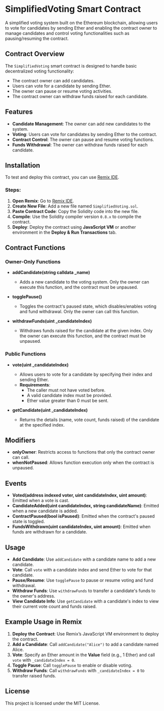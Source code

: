 # SimplifiedVoting Smart Contract

A simplified voting system built on the Ethereum blockchain, allowing users to vote for candidates by sending Ether and enabling the contract owner to manage candidates and control voting functionalities such as pausing/resuming the contract.

## Contract Overview

The `SimplifiedVoting` smart contract is designed to handle basic decentralized voting functionality:

- The contract owner can add candidates.
- Users can vote for a candidate by sending Ether.
- The owner can pause or resume voting activities.
- The contract owner can withdraw funds raised for each candidate.

## Features

- **Candidate Management**: The owner can add new candidates to the system.
- **Voting**: Users can vote for candidates by sending Ether to the contract.
- **Contract Control**: The owner can pause and resume voting functions.
- **Funds Withdrawal**: The owner can withdraw funds raised for each candidate.

## Installation

To test and deploy this contract, you can use [Remix IDE](https://remix.ethereum.org/).

### Steps:

1. **Open Remix**: Go to [Remix IDE](https://remix.ethereum.org/).
2. **Create New File**: Add a new file named `SimplifiedVoting.sol`.
3. **Paste Contract Code**: Copy the Solidity code into the new file.
4. **Compile**: Use the Solidity compiler version `0.8.x` to compile the contract.
5. **Deploy**: Deploy the contract using **JavaScript VM** or another environment in the **Deploy & Run Transactions** tab.

## Contract Functions

### Owner-Only Functions

- **addCandidate(string calldata _name)**
  - Adds a new candidate to the voting system. Only the owner can execute this function, and the contract must be unpaused.

- **togglePause()**
  - Toggles the contract's paused state, which disables/enables voting and fund withdrawal. Only the owner can call this function.

- **withdrawFunds(uint _candidateIndex)**
  - Withdraws funds raised for the candidate at the given index. Only the owner can execute this function, and the contract must be unpaused.

### Public Functions

- **vote(uint _candidateIndex)**
  - Allows users to vote for a candidate by specifying their index and sending Ether.
  - **Requirements**:
    - The caller must not have voted before.
    - A valid candidate index must be provided.
    - Ether value greater than 0 must be sent.

- **getCandidate(uint _candidateIndex)**
  - Returns the details (name, vote count, funds raised) of the candidate at the specified index.

## Modifiers

- **onlyOwner**: Restricts access to functions that only the contract owner can call.
- **whenNotPaused**: Allows function execution only when the contract is unpaused.

## Events

- **Voted(address indexed voter, uint candidateIndex, uint amount)**: Emitted when a vote is cast.
- **CandidateAdded(uint candidateIndex, string candidateName)**: Emitted when a new candidate is added.
- **ContractPaused(bool isPaused)**: Emitted when the contract's paused state is toggled.
- **FundsWithdrawn(uint candidateIndex, uint amount)**: Emitted when funds are withdrawn for a candidate.

## Usage

- **Add Candidate**: Use `addCandidate` with a candidate name to add a new candidate.
- **Vote**: Call `vote` with a candidate index and send Ether to vote for that candidate.
- **Pause/Resume**: Use `togglePause` to pause or resume voting and fund withdrawal.
- **Withdraw Funds**: Use `withdrawFunds` to transfer a candidate's funds to the owner's address.
- **View Candidate Info**: Use `getCandidate` with a candidate's index to view their current vote count and funds raised.

## Example Usage in Remix

1. **Deploy the Contract**: Use Remix’s JavaScript VM environment to deploy the contract.
2. **Add a Candidate**: Call `addCandidate("Alice")` to add a candidate named Alice.
3. **Vote**: Specify an Ether amount in the **Value** field (e.g., 1 Ether) and call `vote` with `_candidateIndex = 0`.
4. **Toggle Pause**: Call `togglePause` to enable or disable voting.
5. **Withdraw Funds**: Call `withdrawFunds` with `_candidateIndex = 0` to transfer raised funds.

## License

This project is licensed under the MIT License.
